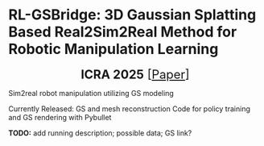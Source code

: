 # RL-GSBridge: 3D Gaussian Splatting Based Real2Sim2Real Method for Robotic Manipulation Learning

<font size=5> <p align="center"> **ICRA 2025** [[Paper](https://arxiv.org/abs/2409.20291)]</p></font>
Sim2real robot manipulation utilizing GS modeling

Currently Released:
GS and mesh reconstruction
Code for policy training and GS rendering with Pybullet 

**TODO:** add running description; possible data; GS link?
